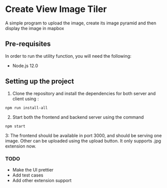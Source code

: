 <!--
title: 'Create View Image Tiler'
description: 'A simple program to upload the image, create its image pyramid and then display the image in mapbox'
framework: v1
language: nodeJS
authorLink: 'https://github.com/lujaw'
authorName: 'Luja Shrestha'
-->

# Create View Image Tiler

A simple program to upload the image, create its image pyramid and then display the image in mapbox

## Pre-requisites

In order to run the utility function, you will need the following:

- Node.js 12.0

## Setting up the project

1. Clone the repository and install the dependencies for both server and client using :

```
npm run install-all
```

2. Start both the frontend and backend server using the command

```
npm start
```

3: The frontend should be available in port 3000, and should be serving one image. Other can be uploaded
using the upload button. It only supports .jpg extension now.

### TODO

- Make the UI prettier
- Add test cases
- Add other extension support
